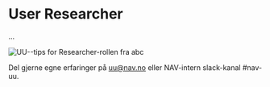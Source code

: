 # User Researcher
<p class="typo-ingress">...</p>

![UU--tips for Researcher-rollen fra abc](https://navno.sharepoint.com/sites/universellutformingavikt/Shared%20Documents/Forms/AllItems.aspx?id=%2Fsites%2Funiversellutformingavikt%2FShared%20Documents%2FGeneral%2F16%20a11y%2Fa11y%5FTips4Teams%2Dresearcher%5F%5F83472%2Epdf&parent=%2Fsites%2Funiversellutformingavikt%2FShared%20Documents%2FGeneral%2F16%20a11y)

Del gjerne egne erfaringer på uu@nav.no eller NAV-intern slack-kanal #nav-uu.
